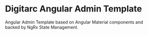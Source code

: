 # Digitarc Angular Admin Template 

Angular Admin Template based on Angular Material components and backed by NgRx State Management.